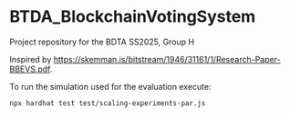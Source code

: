 # BTDA_BlockchainVotingSystem
Project repository for the BDTA SS2025, Group H

Inspired by https://skemman.is/bitstream/1946/31161/1/Research-Paper-BBEVS.pdf.

To run the simulation used for the evaluation execute: 


```
npx hardhat test test/scaling-experiments-par.js
```